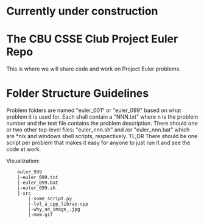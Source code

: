 # Currently under construction

# The CBU CSSE Club Project Euler Repo
This is where we will share code and work on Project Euler problems.

# Folder Structure Guidelines

Problem folders are named "euler_001" or "euler_099" based on what problem it is used for. Each shall contain a "NNN.txt" where n is the problem number and the text file contains the problem description. There should one or two other top-level files: "euler_nnn.sh" and /or "euler_nnn.bat" which are *nix and windows shell scripts, respectively.
TL;DR There should be one script per problem that makes it easy for anyone to just run it and see the code at work.

Visualization:
```
	euler_999
	|-euler_099.txt
	|-euler_099.bat
	|-euler_099.sh
	|-src
		|-some_script.py
		|-lol_a_cpp_libray.cpp
		|-why_an_image_.jpg
		|-mem.gif
```	
	

